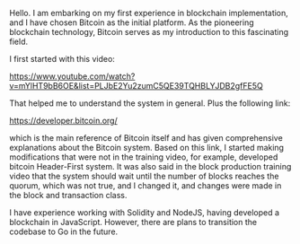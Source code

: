 Hello. I am embarking on my first experience in blockchain implementation, and I have chosen Bitcoin as the initial platform. As the pioneering blockchain technology, Bitcoin serves as my introduction to this fascinating field.

I first started with this video:

https://www.youtube.com/watch?v=mYlHT9bB6OE&list=PLJbE2Yu2zumC5QE39TQHBLYJDB2gfFE5Q

That helped me to understand the system in general. Plus the following link:

https://developer.bitcoin.org/

which is the main reference of Bitcoin itself and has given comprehensive explanations about the Bitcoin system. Based on this link, I started making modifications that were not in the training video, for example, developed bitcoin Header-First system. It was also said in the block production training video that the system should wait until the number of blocks reaches the quorum, which was not true, and I changed it, and changes were made in the block and transaction class.

I have experience working with Solidity and NodeJS, having developed a blockchain in JavaScript. However, there are plans to transition the codebase to Go in the future.

